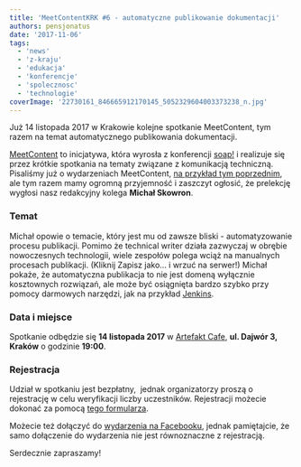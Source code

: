 ```yaml
---
title: 'MeetContentKRK #6 - automatyczne publikowanie dokumentacji'
authors: pensjonatus
date: '2017-11-06'
tags:
  - 'news'
  - 'z-kraju'
  - 'edukacja'
  - 'konferencje'
  - 'spolecznosc'
  - 'technologie'
coverImage: '22730161_846665912170145_5052329604003373238_n.jpg'
---
```


Już 14 listopada 2017 w Krakowie kolejne spotkanie MeetContent, tym razem na
temat automatycznego publikowania dokumentacji.

<!--truncate-->

[MeetContent](http://meetcontent.org/) to inicjatywa, która wyrosła z
konferencji [soap!](http://soapconf.com/) i realizuje się przez krótkie
spotkania na tematy związane z komunikacją techniczną. Pisaliśmy już o
wydarzeniach MeetContent,
[na przykład tym poprzednim](http://techwriter.pl/relacja-z-krakowskiego-meetcontent-30-05-17/),
ale tym razem mamy ogromną przyjemność i zaszczyt ogłosić, że prelekcję wygłosi
nasz redakcyjny kolega **Michał Skowron**.

### Temat

Michał opowie o temacie, który jest mu od zawsze bliski - automatyzowanie
procesu publikacji. Pomimo że technical writer działa zazwyczaj w obrębie
nowoczesnych technologii, wiele zespołów polega wciąż na manualnych procesach
publikacji. (Kliknij Zapisz jako... i wrzuć na serwer!) Michał pokaże, że
automatyczna publikacja to nie jest domeną wyłącznie kosztownych rozwiązań, ale
może być osiągnięta bardzo szybko przy pomocy darmowych narzędzi, jak na
przykład [Jenkins](https://jenkins.io/).

### Data i miejsce

Spotkanie odbędzie się **14 listopada 2017** w
[Artefakt Cafe](https://www.facebook.com/artefakt.cafe/), **ul. Dajwór 3,
Kraków** o godzinie **19:00**.

### Rejestracja

Udział w spotkaniu jest bezpłatny,  jednak organizatorzy proszą o rejestrację w
celu weryfikacji liczby uczestników. Rejestracji możecie dokonać za
pomocą [tego formularza](https://docs.google.com/forms/d/e/1FAIpQLScphio-y6Xgb6960bmCujgp5lzsuNXMO7b8aaEVxebRb4HL6A/viewform).

Możecie też dołączyć
do [wydarzenia na Facebooku](https://www.facebook.com/events/916774748475353),
jednak pamiętajcie, że samo dołączenie do wydarzenia nie jest równoznaczne z
rejestracją.

Serdecznie zapraszamy!

